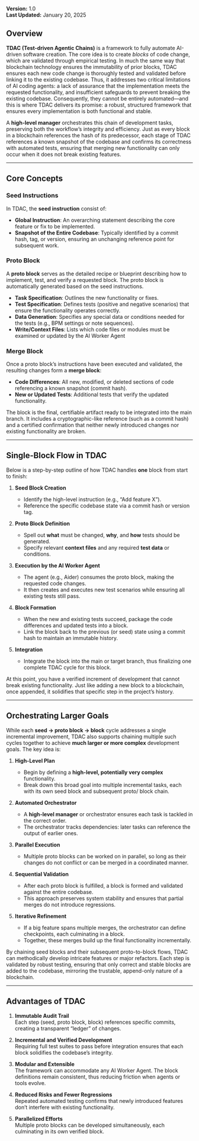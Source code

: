 **Version:** 1.0\
**Last Updated:** January 20, 2025

## Overview

**TDAC (Test-driven Agentic Chains)** is a framework to fully automate AI-driven software creation. The core idea is to create *blocks* of code change, which are validated through empirical testing. In much the same way that blockchain technology ensures the immutability of prior blocks, TDAC ensures each new code change is thoroughly tested and validated before linking it to the existing codebase. Thus, it addresses two critical limitations of AI coding agents: a lack of assurance that the implementation meets the requested functionality, and insufficient safeguards to prevent breaking the existing codebase. Consequently, they cannot be entirely automated—and this is where TDAC delivers its promise: a robust, structured framework that ensures every implementation is both functional and stable.

A **high-level manager** orchestrates this chain of development tasks, preserving both the workflow’s integrity and efficiency. Just as every block in a blockchain references the hash of its predecessor, each stage of TDAC references a known snapshot of the codebase and confirms its correctness with automated tests, ensuring that merging new functionality can only occur when it does not break existing features.

---

## Core Concepts

### Seed Instructions

In TDAC, the **seed instruction** consist of:

- **Global Instruction**: An overarching statement describing the core feature or fix to be implemented.
- **Snapshot of the Entire Codebase**: Typically identified by a commit hash, tag, or version, ensuring an unchanging reference point for subsequent work.

### Proto Block

A **proto block** serves as the detailed recipe or blueprint describing how to implement, test, and verify a requested block. The proto block is automatically generated based on the seed instructions. 

- **Task Specification**: Outlines the new functionality or fixes.
- **Test Specification**: Defines tests (positive and negative scenarios) that ensure the functionality operates correctly.
- **Data Generation**: Specifies any special data or conditions needed for the tests (e.g., BPM settings or note sequences).
- **Write/Context Files**: Lists which code files or modules must be examined or updated by the AI Worker Agent&#x20;

### Merge Block

Once a proto block’s instructions have been executed and validated, the resulting changes form a **merge block**:

- **Code Differences**: All new, modified, or deleted sections of code referencing a known snapshot (commit hash).
- **New or Updated Tests**: Additional tests that verify the updated functionality.

The block is the final, certifiable artifact ready to be integrated into the main branch. It includes a cryptographic-like reference (such as a commit hash) and a certified confirmation that neither newly introduced changes nor existing functionality are broken.

---

## Single-Block Flow in TDAC

Below is a step-by-step outline of how TDAC handles **one** block from start to finish:

1. **Seed Block Creation**  
   - Identify the high-level instruction (e.g., “Add feature X”).  
   - Reference the specific codebase state via a commit hash or version tag.

2. **Proto Block Definition**  
   - Spell out **what** must be changed, **why**, and **how** tests should be generated.  
   - Specify relevant **context files** and any required **test data** or conditions.

3. **Execution by the AI Worker Agent**  
   - The agent (e.g., Aider) consumes the proto block, making the requested code changes.  
   - It then creates and executes new test scenarios while ensuring all existing tests still pass.

4. **Block Formation**  
   - When the new and existing tests succeed, package the code differences and updated tests into a block.  
   - Link the block back to the previous (or seed) state using a commit hash to maintain an immutable history.

5. **Integration**  
   - Integrate the block into the main or target branch, thus finalizing one complete TDAC cycle for this block.

At this point, you have a verified increment of development that cannot break existing functionality. Just like adding a new block to a blockchain, once appended, it solidifies that specific step in the project’s history.

---

## Orchestrating Larger Goals

While each **seed → proto block → block** cycle addresses a single incremental improvement, TDAC also supports chaining multiple such cycles together to achieve **much larger or more complex** development goals. The key idea is:

1. **High-Level Plan**  
   - Begin by defining a **high-level, potentially very complex** functionality.  
   - Break down this broad goal into multiple incremental tasks, each with its own seed block and subsequent proto/ block chain.

2. **Automated Orchestrator**  
   - A **high-level manager** or orchestrator ensures each task is tackled in the correct order.  
   - The orchestrator tracks dependencies: later tasks can reference the output of earlier ones.

3. **Parallel Execution**  
   - Multiple proto blocks can be worked on in parallel, so long as their changes do not conflict or can be merged in a coordinated manner.

4. **Sequential Validation**  
   - After each proto block is fulfilled, a block is formed and validated against the entire codebase.  
   - This approach preserves system stability and ensures that partial merges do not introduce regressions.

5. **Iterative Refinement**  
   - If a big feature spans multiple merges, the orchestrator can define checkpoints, each culminating in a block.  
   - Together, these merges build up the final functionality incrementally.

By chaining seed blocks and their subsequent proto-to-block flows, TDAC can methodically develop intricate features or major refactors. Each step is validated by robust testing, ensuring that only correct and stable blocks are added to the codebase, mirroring the trustable, append-only nature of a blockchain.

---

## Advantages of TDAC

1. **Immutable Audit Trail**\
   Each step (seed, proto block, block) references specific commits, creating a transparent “ledger” of changes.

2. **Incremental and Verified Development**\
   Requiring full test suites to pass before integration ensures that each block solidifies the codebase’s integrity.

3. **Modular and Extensible**\
   The framework can accommodate any AI Worker Agent. The block definitions remain consistent, thus reducing friction when agents or tools evolve.

4. **Reduced Risks and Fewer Regressions**\
   Repeated automated testing confirms that newly introduced features don’t interfere with existing functionality.

5. **Parallelized Efforts**\
   Multiple proto blocks can be developed simultaneously, each culminating in its own verified block.

